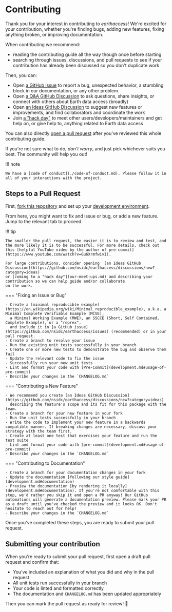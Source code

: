 # Contributing

Thank you for your interest in contributing to _earthaccess_! We're excited for your contribution,
whether you're finding bugs, adding new features, fixing anything broken, or improving documentation.

When contributing we recommend:

- reading the contributing guide all the way though once before starting
- searching through issues, discussions, and pull requests to see if your contribution has already been discussed
  so you don't duplicate work

Then, you can:

- Open [a GitHub issue](https://github.com/nsidc/earthaccess/issues) to report a bug, unexpected behavior, a stumbling block in our documentation, or any
  other problem.
- Open [a Q&A GitHub Discussion](https://github.com/nsidc/earthaccess/discussions/categories/new?category=q-a) to ask
  questions, share insights, or connect with others about Earth data access (broadly)
- Open [an Ideas GitHub Discussion](https://github.com/nsidc/earthaccess/discussions/new?category=ideas) to suggest
  new features or improvements, and find collaborators and coordinate the work
- Join [a "hack day"](our-meet-ups.md) to meet other users/developers/maintainers and get help on, or give help to,
  anything related to Earth data access

You can also directly [open a pull request](#steps-to-a-pull-request) after you've reviewed this whole contributing guide.

If you're not sure what to do, _don't worry_, and just pick whichever suits you best. The community will help you out!

!!! note

    We have a [code of conduct](./code-of-conduct.md). Please follow it in all of your interactions with the project.

## Steps to a Pull Request

First, [fork this repository](https://github.com/nsidc/earthaccess/fork) and set up your [development environment](./development.md).

From here, you might want to fix and issue or bug, or add a new feature. Jump to the
relevant tab to proceed.

!!! tip

    The smaller the pull request, the easier it is to review and test, and the more likely it is to be successful. For more details, check out this [helpful YouTube video by the author of pre-commit](https://www.youtube.com/watch?v=Gu6XrmfwivI).

    For large contributions, consider opening  [an Ideas GitHub Discussion](https://github.com/nsidc/earthaccess/discussions/new?category=ideas)
    or [coming to a "hack day"](our-meet-ups.md) and describing your contribution so we can help guide and/or collaborate
    on the work.

=== "Fixing an Issue or Bug"

    - Create a [minimal reproducible example](https://en.wikipedia.org/wiki/Minimal_reproducible_example), a.k.a. a Minimal Complete Verifiable Example (MCVE),
      a Minimal Working Example (MWE), an SSCCE (Short, Self Contained, Complete Example), or a "reprex",
      and include it in [a GitHub issue](https://github.com/nsidc/earthaccess/issues) (recommended) or in your pull request.
    - Create a branch to resolve your issue
    - Run the existing unit tests successfully in your branch
    - Create one or more new tests to demonstrate the bug and observe them fail
    - Update the relevant code to fix the issue
    - Successfully run your new unit tests
    - Lint and format your code with [Pre-Commit](development.md#usage-of-pre-commit)
    - Describe your changes in the `CHANGELOG.md`

=== "Contributing a New Feature"

    - We recommend you create [an Ideas GitHub Discussion](https://github.com/nsidc/earthaccess/discussions/new?category=ideas)
      describing the feature's scope and its fit for this package with the team.
    - Create a branch for your new feature in your fork
    - Run the unit tests successfully in your branch
    - Write the code to implement your new feature in a backwards compatible manner. If breaking changes are necessary, discuss your strategy with the team first.
    - Create at least one test that exercises your feature and run the test suite
    - Lint and format your code with [pre-commit](development.md#usage-of-pre-commit)
    - Describe your changes in the `CHANGELOG.md`

=== "Contributing to Documentation"

    - Create a branch for your documentation changes in your fork
    - Update the documentation [following our style guide](development.md#documentation)
    - Preview the documentation [by rendering it locally](development.md#documentation). If you're not comfortable with this step, we'd rather you skip it and open a PR anyway! Our GitHub automations will generate a documentation preview. Please mark your PR as a draft until you've checked the preview and it looks OK. Don't hesitate to reach out for help!
    - Describe your changes in the `CHANGELOG.md`

Once you've completed these steps, you are ready to submit your pull request.

## Submitting your contribution

When you're ready to submit your pull request, first open a draft pull request and confirm that:

- You've included an explanation of what you did and why in the pull request
- All unit tests run successfully in your branch
- Your code is linted and formatted correctly
- The documentation and `CHANGELOG.md` has been updated appropriately

Then you can mark the pull request as ready for review! :tada: 
